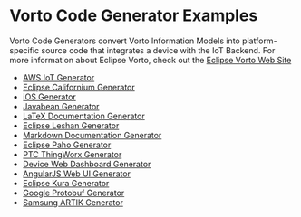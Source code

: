 # Vorto Code Generator Examples

Vorto Code Generators convert Vorto Information Models into platform-specific source code that integrates a device with the IoT Backend.
For more information about Eclipse Vorto, check out the [Eclipse Vorto Web Site](https://www.eclipse.org/vorto)

 - [AWS IoT Generator](org.eclipse.vorto.codegen.aws/Readme.md)
 - [Eclipse Californium Generator](org.eclipse.vorto.codegen.coap/Readme.md)
 - [iOS Generator](org.eclipse.vorto.codegen.ios/Readme.md)
 - [Javabean Generator](org.eclipse.vorto.codegen.javabean/Readme.md)
 - [LaTeX Documentation Generator](org.eclipse.vorto.codegen.latex/Readme.md)
 - [Eclipse Leshan Generator](org.eclipse.vorto.codegen.lwm2m/Readme.md)
 - [Markdown Documentation Generator](org.eclipse.vorto.codegen.markdown/Readme.md)
 - [Eclipse Paho Generator](org.eclipse.vorto.codegen.mqtt/Readme.md)
 - [PTC ThingWorx Generator](org.eclipse.vorto.codegen.thingworx/Readme.md)
 - [Device Web Dashboard Generator](org.eclipse.vorto.codegen.webui/Readme.md)
 - [AngularJS Web UI Generator](org.eclipse.vorto.codegen.webdevice/Readme.md)
 - [Eclipse Kura Generator](org.eclipse.vorto.codegen.kura/Readme.md)
 - [Google Protobuf Generator](org.eclipse.vorto.codegen.protobuf/Readme.md)
 - [Samsung ARTIK Generator](org.eclipse.vorto.codegen.artik/Readme.md)
